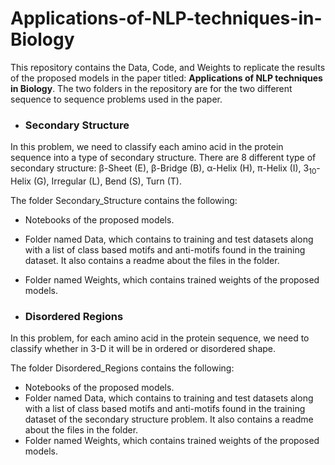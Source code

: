 # Applications-of-NLP-techniques-in-Biology

This repository contains the Data, Code, and Weights to replicate the results of the proposed models in the paper titled: **Applications of NLP techniques in Biology**.
The two folders in the repository are for the two different sequence to sequence problems used in the paper.

- ### Secondary Structure
In this problem, we need to classify each amino acid in the protein sequence into a type of secondary structure.
There are 8 different type of secondary structure: &beta;-Sheet (E), &beta;-Bridge (B), &alpha;-Helix (H), &pi;-Helix (I), 3<sub>10</sub>-Helix (G), Irregular (L), Bend (S), Turn (T).

The folder Secondary_Structure contains the following:
- Notebooks of the proposed models.
- Folder named Data, which contains to training and test datasets along with a list of class based motifs and anti-motifs found in the training dataset. It also contains a readme about the files in the folder.
- Folder named Weights, which contains trained weights of the proposed models.

- ### Disordered Regions
In this problem, for each amino acid in the protein sequence, we need to classify whether in 3-D it will be in ordered or disordered shape.

The folder Disordered_Regions contains the following:
- Notebooks of the proposed models.
- Folder named Data, which contains to training and test datasets along with a list of class based motifs and anti-motifs found in the training dataset of the secondary structure problem. It also contains a readme about the files in the folder.
- Folder named Weights, which contains trained weights of the proposed models.

